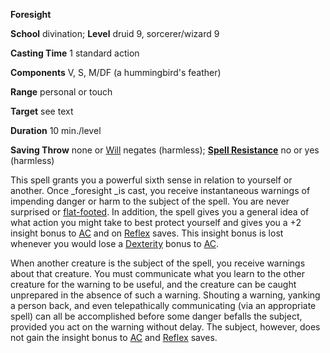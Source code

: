 **Foresight**

**School** divination; **Level** druid 9, sorcerer/wizard 9

**Casting Time** 1 standard action

**Components** V, S, M/DF (a hummingbird's feather)

**Range** personal or touch

**Target** see text

**Duration** 10 min./level

**Saving Throw** none or [Will](../combat.html#_will) negates (harmless); **[Spell Resistance](../glossary.html#_spell-resistance)** no or yes (harmless)

This spell grants you a powerful sixth sense in relation to yourself or another. Once _foresight _is cast, you receive instantaneous warnings of impending danger or harm to the subject of the spell. You are never surprised or [flat-footed](../glossary.html#_flat-footed). In addition, the spell gives you a general idea of what action you might take to best protect yourself and gives you a +2 insight bonus to [AC](../combat.html#_armor-class) and on [Reflex](../combat.html#_reflex) saves. This insight bonus is lost whenever you would lose a [Dexterity](../gettingStarted.html#_dexterity) bonus to [AC](../combat.html#_armor-class).

When another creature is the subject of the spell, you receive warnings about that creature. You must communicate what you learn to the other creature for the warning to be useful, and the creature can be caught unprepared in the absence of such a warning. Shouting a warning, yanking a person back, and even telepathically communicating (via an appropriate spell) can all be accomplished before some danger befalls the subject, provided you act on the warning without delay. The subject, however, does not gain the insight bonus to [AC](../combat.html#_armor-class) and [Reflex](../combat.html#_reflex) saves.

